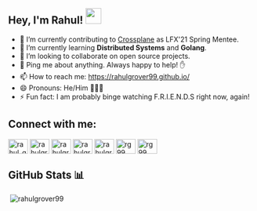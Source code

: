 ## Hey, I'm Rahul! <img src="https://rahulgrover99.github.io/images/hey.gif" width="32px">

* 🔭  I’m currently contributing to [Crossplane](https://crossplane.io/) as LFX'21 Spring Mentee. 
* 🌱  I’m currently learning **Distributed Systems** and **Golang**.
* 👯  I’m looking to collaborate on open source projects.
* 💬  Ping me about anything. Always happy to help! ✋
* 📫  How to reach me: https://rahulgrover99.github.io/
* 😄  Pronouns: He/Him 🙍🏻‍♂️
* ⚡  Fun fact: I am probably binge watching F.R.I.E.N.D.S right now, again!

## Connect with me: 
<p align="left">
<a href="https://twitter.com/rahul_grover99" target="blank"><img align="center" src="https://cdn.jsdelivr.net/npm/simple-icons@v3/icons/twitter.svg" alt="rahul_grover99" height="30" width="40" /></a>
<a href="https://linkedin.com/in/rahulgrover99" target="blank"><img align="center" src="https://cdn.jsdelivr.net/npm/simple-icons@v3/icons/linkedin.svg" alt="rahulgrover99" height="30" width="40" /></a>
<a href="https://fb.com/rahulgrover1999" target="blank"><img align="center" src="https://cdn.jsdelivr.net/npm/simple-icons@v3/icons/facebook.svg" alt="rahulgrover1999" height="30" width="40" /></a>
<a href="https://www.codechef.com/users/rahulgrover99" target="blank"><img align="center" src="https://cdn.jsdelivr.net/npm/simple-icons@3.1.0/icons/codechef.svg" alt="rahulgrover99" height="30" width="40" /></a>
<a href="https://www.hackerrank.com/rahulgrover99" target="blank"><img align="center" src="https://cdn.jsdelivr.net/npm/simple-icons@v3/icons/hackerrank.svg" alt="rahulgrover99" height="30" width="40" /></a>
<a href="https://codeforces.com/profile/rg99" target="blank"><img align="center" src="https://cdn.jsdelivr.net/npm/simple-icons@3.0.1/icons/codeforces.svg" alt="rg99" height="30" width="40" /></a>
<a href="https://www.topcoder.com/members/rg99" target="blank"><img align="center" src="https://cdn.jsdelivr.net/npm/simple-icons@3.0.1/icons/topcoder.svg" alt="rg99" height="30" width="40" /></a>
</p>

## GitHub Stats 📊
<p>&nbsp;<img align="center" src="https://github-readme-stats.vercel.app/api?username=rahulgrover99&show_icons=true&locale=en" alt="rahulgrover99" /></p>